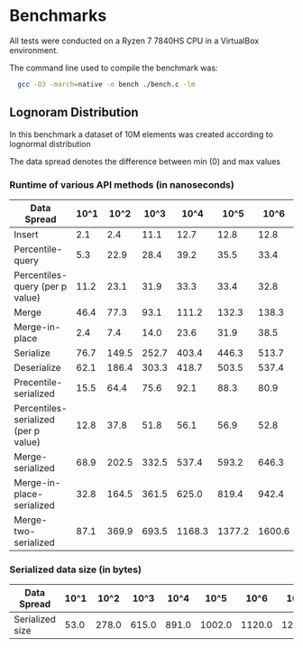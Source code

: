# Benchmarks

All tests were conducted on a Ryzen 7 7840HS CPU in a VirtualBox environment.

The command line used to compile the benchmark was:

```bash
  gcc -O3 -march=native -o bench ./bench.c -lm
```

## Lognoram Distribution
In this benchmark a dataset of 10M elements was created according to lognormal distribution

The data spread denotes the difference between min (0) and max values

### Runtime of various API methods (in nanoseconds)

Data Spread	|10^1	|10^2	|10^3	|10^4	|10^5	|10^6	|10^7	|10^8	|10^9
---|---|---|---|---|---|---|---|---|---
Insert|	2.1|	2.4|	11.1|	12.7|	12.8|	12.8|	12.8|	13.7|	12.922
Percentile-query|	5.3|	22.9|	28.4|	39.2|	35.5|	33.4|	40.1|	38.9|	37.198
Percentiles-query (per p value)|	11.2|	23.1|	31.9|	33.3|	33.4|	32.8|	33.7|	34.6|	34.032
Merge|	46.4|	77.3|	93.1|	111.2|	132.3|	138.3|	172.7|	176.9|	199.271
Merge-in-place|	2.4|	7.4|	14.0|	23.6|	31.9|	38.5|	47.8|	56.0|	63.965
Serialize	|76.7	|149.5	|252.7	|403.4	|446.3	|513.7	|577.9	|582.9|	646.949
Deserialize|	62.1|	186.4|	303.3|	418.7|	503.5|	537.4|	621.5|	651.3|	707.736
Precentile-serialized|	15.5|	64.4|	75.6|	92.1|	88.3|	80.9|	94.1|	95.1|	89.651
Percentiles-serialized (per p value)|	12.8|	37.8|	51.8|	56.1|	56.9|	52.8|	59.2|	56.8|	56.006
Merge-serialized|	68.9|	202.5|	332.5|	537.4|	593.2|	646.3|	700.7|	752.4|	835.912
Merge-in-place-serialized|	32.8|	164.5|	361.5|	625.0|	819.4|	942.4|	1133.1|	1333.6|	1481.383
Merge-two-serialized|	87.1|	369.9|	693.5|	1168.3|	1377.2|	1600.6|	1891.1|	2214.0|	2381.361|

### Serialized data size (in bytes)
                  
Data Spread	|10^1	|10^2	|10^3	|10^4	|10^5	|10^6	|10^7	|10^8	|10^9
---|---|---|---|---|---|---|---|---|---
Serialized size|	53.0|	278.0|	615.0|	891.0|	1002.0|	1120.0|	1231.0|	1355.0|	1482.0
